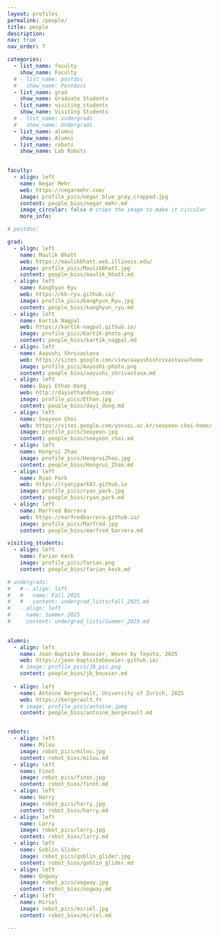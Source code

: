 ```yaml
---
layout: profiles
permalink: /people/
title: people
description:
nav: true
nav_order: 7

categories:
  - list_name: faculty
    show_name: Faculty
  # - list_name: postdoc
  #   show_name: Postdocs
  - list_name: grad
    show_name: Graduate Students
  - list_name: visiting_students
    show_name: Visiting Students 
  # - list_name: undergrads
  #   show_name: Undergrads
  - list_name: alumni
    show_name: Alumni
  - list_name: robots
    show_name: Lab Robots
  

faculty:
  - align: left
    name: Negar Mehr
    web: https://negarmehr.com/
    image: profile_pics/negar_blue_gray_cropped.jpg
    content: people_bios/negar_mehr.md
    image_circular: false # crops the image to make it circular
    more_info:

# postdoc:

grad:
  - align: left
    name: Maulik Bhatt
    web: https://maulikbhatt.web.illinois.edu/
    image: profile_pics/MaulikBhatt.jpg
    content: people_bios/maulik_bhatt.md
  - align: left
    name: Kanghyun Ryu
    web: https://kh-ryu.github.io/
    image: profile_pics/Kanghyun_Ryu.jpg
    content: people_bios/kanghyun_ryu.md
  - align: left
    name: Kartik Nagpal
    web: https://kartik-nagpal.github.io/
    image: profile_pics/Kartik-photo.png
    content: people_bios/kartik_nagpal.md
  - align: left
    name: Aayushi Shrivastava
    web: https://sites.google.com/view/aayushishrivastava/home
    image: profile_pics/Aayushi-photo.png
    content: people_bios/aayushi_shrivastava.md
  - align: left
    name: Dayi Ethan Dong
    web: http://dayiethandong.com/
    image: profile_pics/Ethan.jpg
    content: people_bios/dayi_dong.md
  - align: left
    name: Seoyeon Choi
    web: https://sites.google.com/yonsei.ac.kr/seoyeon-choi-home/
    image: profile_pics/Seoyeon.jpg
    content: people_bios/seoyeon_choi.md
  - align: left
    name: Hongrui Zhao
    image: profile_pics/HongruiZhao.jpg
    content: people_bios/Hongrui_Zhao.md
  - align: left
    name: Ryan Park
    web: https://ryanjpark03.github.io
    image: profile_pics/ryan_park.jpg
    content: people_bios/ryan_park.md
  - align: left
    name: Marfred Barrera
    web: https://marfredbarrera.github.io/
    image: profile_pics/Marfred.jpg
    content: people_bios/marfred_barrera.md

visiting_students:
  - align: left
    name: Farian Keck
    image: profile_pics/farian.png
    content: people_bios/farian_keck.md

# undergrads:
#   # - align: left
#   #   name: Fall 2025
#   #   content: undergrad_lists/Fall_2025.md
#   - align: left
#     name: Summer 2025
#     content: undergrad_lists/Summer_2025.md
  

alumni:
  - align: left
    name: Jean-Baptiste Bouvier, Woven by Toyota, 2025
    web: https://jean-baptistebouvier.github.io/
    # image: profile_pics/JB_pic.png
    content: people_bios/jb_bouvier.md
  
  - align: left
    name: Antoine Bergerault, University of Zurich, 2025
    web: https://bergerault.fr
    # image: profile_pics/antoine.jpeg
    content: people_bios/antoine_bergerault.md


robots:
  - align: left
    name: Milou
    image: robot_pics/milou.jpg
    content: robot_bios/milou.md
  - align: left
    name: Finot
    image: robot_pics/finot.jpg
    content: robot_bios/finot.md
  - align: left
    name: Harry
    image: robot_pics/harry.jpg
    content: robot_bios/harry.md
  - align: left
    name: Larry
    image: robot_pics/larry.jpg
    content: robot_bios/larry.md
  - align: left
    name: Goblin Glider
    image: robot_pics/goblin_glider.jpg
    content: robot_bios/goblin_glider.md
  - align: left
    name: Oogway
    image: robot_pics/oogway.jpg
    content: robot_bios/oogway.md
  - align: left
    name: Miriel
    image: robot_pics/miriel.jpg
    content: robot_bios/miriel.md

---
```

